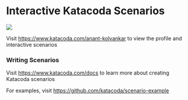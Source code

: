 # Interactive Katacoda Scenarios

[![](http://shields.katacoda.com/katacoda/anant-kolvankar/count.svg)](https://www.katacoda.com/anant-kolvankar "Get your profile on Katacoda.com")

Visit https://www.katacoda.com/anant-kolvankar to view the profile and interactive scenarios

### Writing Scenarios
Visit https://www.katacoda.com/docs to learn more about creating Katacoda scenarios

For examples, visit https://github.com/katacoda/scenario-example
